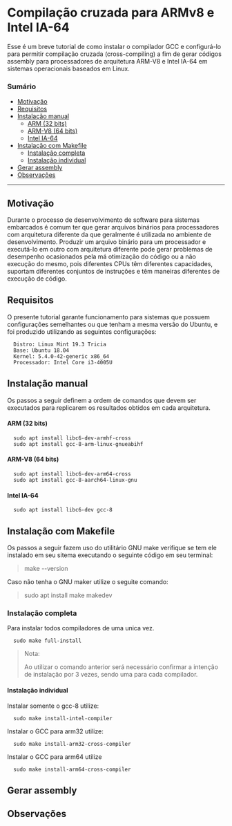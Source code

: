# Compilação cruzada para ARMv8 e Intel IA-64

Esse é um breve tutorial de como instalar o compilador GCC e configurá-lo para 
permitir compilação cruzada (cross-compiling) a fim de gerar códigos assembly
para processadores de arquitetura ARM-V8 e Intel IA-64 em sistemas operacionais
baseados em Linux. 

### Sumário
- [Motivação](#motivação)
- [Requisitos](#requisitos)
- [Instalação manual](#instalação-manual)
   - [ARM (32 bits)](#arm-32-bits)
   - [ARM-V8 (64 bits)](#arm-v8-64-bits)
   - [Intel IA-64](#intel-ia-64)
- [Instalação com Makefile](#instalação-com-makefile)
   - [Instalação completa](#instalação-completa)
   - [Instalação individual](#instalação-individual)
- [Gerar assembly](#gerar-assembly)
- [Observações](#observações)

----

## Motivação

Durante o processo de desenvolvimento de software para sistemas embarcados
é comum ter que gerar arquivos binários para processadores com arquitetura
diferente da que geralmente é utilizada no ambiente de desenvolvimento. 
Produzir um arquivo binário para um processador e executá-lo em outro com 
arquitetura diferente pode gerar problemas de desempenho ocasionados
pela má otimização do código ou a não execução do mesmo, pois diferentes
CPUs têm diferentes capacidades, suportam diferentes conjuntos de instruções
e têm maneiras diferentes de execução de código. 

## Requisitos

O presente tutorial garante funcionamento para sistemas que possuem configurações
semelhantes ou que tenham a mesma versão do Ubuntu, e foi produzido utilizando as seguintes configurações:


      Distro: Linux Mint 19.3 Tricia
      Base: Ubuntu 18.04
      Kernel: 5.4.0-42-generic x86_64
      Processador: Intel Core i3-4005U
   

## Instalação manual

Os passos a seguir definem a ordem de comandos que devem ser executados para 
replicarem os resultados obtidos em cada arquitetura. 

#### ARM (32 bits)
      
      sudo apt install libc6-dev-armhf-cross
      sudo apt install gcc-8-arm-linux-gnueabihf
      
#### ARM-V8 (64 bits)
      
      sudo apt install libc6-dev-arm64-cross
      sudo apt install gcc-8-aarch64-linux-gnu
      
#### Intel IA-64

      sudo apt install libc6-dev gcc-8
      
## Instalação com Makefile 

Os passos a seguir fazem uso do utilitário GNU make
verifique se tem ele instalado em seu sitema executando
o seguinte código em seu terminal:

   > make --version
   
Caso não tenha o GNU maker utilize o seguite comando:

   > sudo apt install make makedev
 
### Instalação completa
   
Para instalar todos compiladores de uma unica vez. 

      sudo make full-install
   
   > Nota: 
   >
   > Ao utilizar o comando anterior será necessário 
   > confirmar a intenção de instalação por 3 vezes,
   > sendo uma para cada compilador. 

#### Instalação individual

Instalar somente o gcc-8 utilize:

      sudo make install-intel-compiler

Instalar o GCC para arm32 utilize:
      
      sudo make install-arm32-cross-compiler

Instalar o GCC para arm64 utilize
      
      sudo make install-arm64-cross-compiler
     
## Gerar assembly
   
   
## Observações
